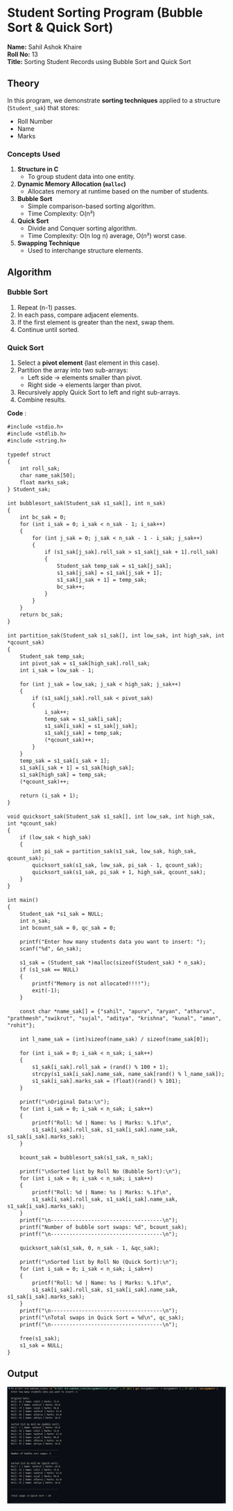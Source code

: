 # Student Sorting Program (Bubble Sort & Quick Sort)

**Name:** Sahil Ashok Khaire  
**Roll No:** 13  
**Title:** Sorting Student Records using Bubble Sort and Quick Sort

## Theory

In this program, we demonstrate **sorting techniques** applied to a structure (`Student_sak`) that stores:
- Roll Number
- Name
- Marks

### Concepts Used
1. **Structure in C**  
   - To group student data into one entity.
2. **Dynamic Memory Allocation (`malloc`)**  
   - Allocates memory at runtime based on the number of students.
3. **Bubble Sort**  
   - Simple comparison-based sorting algorithm.
   - Time Complexity: O(n²)
4. **Quick Sort**  
   - Divide and Conquer sorting algorithm.
   - Time Complexity: O(n log n) average, O(n²) worst case.
5. **Swapping Technique**  
   - Used to interchange structure elements.


## Algorithm

### Bubble Sort
1. Repeat (n-1) passes.
2. In each pass, compare adjacent elements.
3. If the first element is greater than the next, swap them.
4. Continue until sorted.

### Quick Sort
1. Select a **pivot element** (last element in this case).
2. Partition the array into two sub-arrays:
   - Left side → elements smaller than pivot.
   - Right side → elements larger than pivot.
3. Recursively apply Quick Sort to left and right sub-arrays.
4. Combine results.



**Code** :
      
```
#include <stdio.h>
#include <stdlib.h>
#include <string.h>

typedef struct
{
    int roll_sak;
    char name_sak[50];
    float marks_sak;
} Student_sak;

int bubblesort_sak(Student_sak s1_sak[], int n_sak)
{
    int bc_sak = 0;
    for (int i_sak = 0; i_sak < n_sak - 1; i_sak++)
    {
        for (int j_sak = 0; j_sak < n_sak - 1 - i_sak; j_sak++)
        {
            if (s1_sak[j_sak].roll_sak > s1_sak[j_sak + 1].roll_sak)
            {
                Student_sak temp_sak = s1_sak[j_sak];
                s1_sak[j_sak] = s1_sak[j_sak + 1];
                s1_sak[j_sak + 1] = temp_sak;
                bc_sak++;
            }
        }
    }
    return bc_sak;
}

int partition_sak(Student_sak s1_sak[], int low_sak, int high_sak, int *qcount_sak)
{
    Student_sak temp_sak;
    int pivot_sak = s1_sak[high_sak].roll_sak;
    int i_sak = low_sak - 1;

    for (int j_sak = low_sak; j_sak < high_sak; j_sak++)
    {
        if (s1_sak[j_sak].roll_sak < pivot_sak)
        {
            i_sak++;
            temp_sak = s1_sak[i_sak];
            s1_sak[i_sak] = s1_sak[j_sak];
            s1_sak[j_sak] = temp_sak;
            (*qcount_sak)++;
        }
    }
    temp_sak = s1_sak[i_sak + 1];
    s1_sak[i_sak + 1] = s1_sak[high_sak];
    s1_sak[high_sak] = temp_sak;
    (*qcount_sak)++;

    return (i_sak + 1);
}

void quicksort_sak(Student_sak s1_sak[], int low_sak, int high_sak, int *qcount_sak)
{
    if (low_sak < high_sak)
    {
        int pi_sak = partition_sak(s1_sak, low_sak, high_sak, qcount_sak);
        quicksort_sak(s1_sak, low_sak, pi_sak - 1, qcount_sak);
        quicksort_sak(s1_sak, pi_sak + 1, high_sak, qcount_sak);
    }
}

int main()
{
    Student_sak *s1_sak = NULL;
    int n_sak;
    int bcount_sak = 0, qc_sak = 0;

    printf("Enter how many students data you want to insert: ");
    scanf("%d", &n_sak);

    s1_sak = (Student_sak *)malloc(sizeof(Student_sak) * n_sak);
    if (s1_sak == NULL)
    {
        printf("Memory is not allocated!!!!");
        exit(-1);
    }

    const char *name_sak[] = {"sahil", "apurv", "aryan", "atharva", "prathmesh","swikrut", "sujal", "aditya", "krishna", "kunal", "aman", "rohit"};

    int l_name_sak = (int)sizeof(name_sak) / sizeof(name_sak[0]);

    for (int i_sak = 0; i_sak < n_sak; i_sak++)
    {
        s1_sak[i_sak].roll_sak = (rand() % 100 + 1);
        strcpy(s1_sak[i_sak].name_sak, name_sak[rand() % l_name_sak]);
        s1_sak[i_sak].marks_sak = (float)(rand() % 101);
    }

    printf("\nOriginal Data:\n");
    for (int i_sak = 0; i_sak < n_sak; i_sak++)
    {
        printf("Roll: %d | Name: %s | Marks: %.1f\n",
        s1_sak[i_sak].roll_sak, s1_sak[i_sak].name_sak, s1_sak[i_sak].marks_sak);
    }

    bcount_sak = bubblesort_sak(s1_sak, n_sak);

    printf("\nSorted list by Roll No (Bubble Sort):\n");
    for (int i_sak = 0; i_sak < n_sak; i_sak++)
    {
        printf("Roll: %d | Name: %s | Marks: %.1f\n",
        s1_sak[i_sak].roll_sak, s1_sak[i_sak].name_sak, s1_sak[i_sak].marks_sak);
    }
    printf("\n------------------------------------\n");
    printf("Number of bubble sort swaps: %d", bcount_sak);
    printf("\n------------------------------------\n");

    quicksort_sak(s1_sak, 0, n_sak - 1, &qc_sak);

    printf("\nSorted list by Roll No (Quick Sort):\n");
    for (int i_sak = 0; i_sak < n_sak; i_sak++)
    {
        printf("Roll: %d | Name: %s | Marks: %.1f\n",
        s1_sak[i_sak].roll_sak, s1_sak[i_sak].name_sak, s1_sak[i_sak].marks_sak);
    }
    printf("\n------------------------------------\n");
    printf("\nTotal swaps in Quick Sort = %d\n", qc_sak);
    printf("\n------------------------------------\n");

    free(s1_sak);
    s1_sak = NULL;
}

```

## Output
![Alt text](./assignment7.png)
